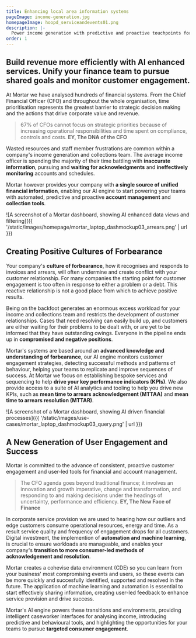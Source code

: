 ```yaml
---
title: Enhancing local area information systems
pageImage: income-generation.jpg
homepageImage: hoopd_serviceandevents01.png
description: |-
  Power income generation with predictive and proactive touchpoints for your collections team. Use Mortar's intelligent caseworker interfaces to drive productivity, engagement and customer success in collections.
order: 1
---
```


Build revenue more efficiently with AI enhanced services. Unify your finance team to pursue shared goals and monitor customer engagement.
---------------------------------------------------------------------------------------------------------------------------------

At Mortar we have analysed hundreds of financial systems. From the Chief Financial Officer (CFO) and throughout the whole organisation, time prioritisation represents the greatest barrier to strategic decision making and the actions that drive corporate value and revenue.

> 67% of CFOs cannot focus on strategic priorities because of increasing operational responsibilities and time spent on compliance, controls and costs.
> **EY, The DNA of the CFO**

Wasted resources and staff member frustrations are common within a company's income generation and collections team. The average income officer is spending the majority of their time battling with **inaccurate information**, pursuing and **waiting for acknowledgments** and **ineffectively monitoring** accounts and schedules.

Mortar however provides your company with **a single source of unified financial information**, enabling our AI engine to start powering your teams with automated, predictive and proactive **account management** and **collection tools**.

![A screenshot of a Mortar dashboard, showing AI enhanced data views and filtering]({{ '/static/images/homepage/mortar_laptop_dashmockup03_arrears.png' | url }})

Creating Positive Cultures of Forbearance
-----------------------------------------------------------------------------------------------------------------------------

Your company's **culture of forbearance**, how it recognises and responds to invoices and arrears, will often undermine and create conflict with your customer relationship. For many companies the starting point for customer engagement is too often in response to either a problem or a debt. This reactive relationship is not a good place from which to achieve positive results.

Being on the backfoot generates an enormous excess workload for your income and collections team and restricts the development of customer relationships. Cases that need resolving can easily build up, and customers are either waiting for their problems to be dealt with, or are yet to be informed that they have outstanding owings. Everyone in the pipeline ends up in **compromised and negative positions**.

Mortar's systems are based around an **advanced knowledge and understanding of forbearance**, our AI engine monitors customer engagement strategies, detecting successful methods and patterns of behaviour, helping your teams to replicate and improve sequences of success. At Mortar we focus on establishing bespoke services and sequencing to help **drive your key performance indicators (KPIs)**. We also provide access to a suite of AI analytics and tooling to help you drive new KPIs, such as **mean time to arrears acknowledgement (MTTAA)** and **mean time to arrears resolution (MTTAR)**.

![A screenshot of a Mortar dashboard, showing AI driven financial processes]({{ '/static/images/use-cases/mortar_laptop_dashmockup03_query.png' | url }})

A New Generation of User Engagement and Success
-----------------------------------------------------------------------------------------------------------------------------

Mortar is committed to the advance of consistent, proactive customer engagement and user-led tools for financial and account management.

> The CFO agenda goes beyond traditional finance; it involves an innovation and growth imperative, change and transformation, and responding to and making decisions under the headings of uncertainty, performance and efficiency.
> **EY, The New Face of Finance**

In corporate service provision we are used to hearing how our outliers and edge customers consume operational resources, energy and time. As a result service quality and frequency of engagement drops for all customers. Digital investment, the implemention of **automation and machine learning**, is crucial to ensure workloads are manageable, and enables your company's **transition to more consumer-led methods of acknowledgement and resolution**.

Mortar creates a cohevise data environment (CDE) so you can learn from your business' most compromising events and users, so these events can be more quickly and succesfully identified, supported and resolved in the future. The application of machine learning and automation is essential to start effectively sharing information, creating user-led feedback to enhance service provision and drive success.

Mortar's AI engine powers these transitions and environments, providing intelligent caseworker interfaces for analysing income, introducing predictive and behavioural tools, and highlighting the opportunities for your teams to pursue **targeted consumer engagement**.

